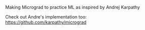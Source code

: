 Making Micrograd to practice ML as inspired by Andrej Karpathy

Check out Andre's implementation too: 
https://github.com/karpathy/micrograd
